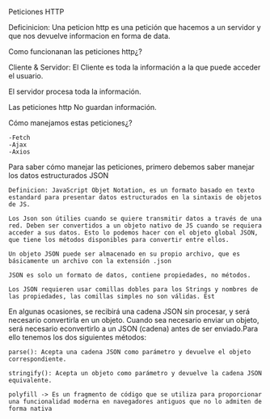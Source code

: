 Peticiones HTTP

Deficinicion: Una peticion http es una petición que hacemos a un servidor y que nos devuelve informacion en forma de data.

 Como funcionanan las peticiones http¿? 

Cliente & Servidor: El 
Cliente es toda la información a la que puede acceder el usuario. 

El servidor procesa toda la información.

Las peticiones http No guardan información. 

Cómo manejamos estas peticiones¿?

    -Fetch 
    -Ajax 
    -Axios

Para saber cómo manejar las peticiones, primero debemos saber manejar los datos estructurados JSON

    Definicion: JavaScript Objet Notation, es un formato basado en texto estandard para presentar datos estructurados en la sintaxis de objetos de JS.

    Los Json son útilies cuando se quiere transmitir datos a través de una red. Deben ser convertidos a un objeto nativo de JS cuando se requiera acceder a sus datos. Esto lo podemos hacer con el objeto global JSON, que tiene los métodos disponibles para convertir entre ellos.

    Un objeto JSON puede ser almacenado en su propio archivo, que es básicamente un archivo con la extensión .json

    JSON es solo un formato de datos, contiene propiedades, no métodos.

    Los JSON requieren usar comillas dobles para los Strings y nombres de las propiedades, las comillas simples no son válidas. Est


En algunas ocasiones, se recibirá una cadena JSON sin procesar, y será necesario convertirla en un objeto. Cuando sea necesario enviar un objeto, será necesario econvertirlo a un JSON (cadena) antes de ser enviado.Para ello tenemos los dos siguientes métodos:

    parse(): Acepta una cadena JSON como parámetro y devuelve el objeto correspondiente.

    stringify(): Acepta un objeto como parámetro y devuelve la cadena JSON equivalente.

    polyfill -> Es un fragmento de código que se utiliza para proporcionar una funcionalidad moderna en navegadores antiguos que no lo admiten de forma nativa